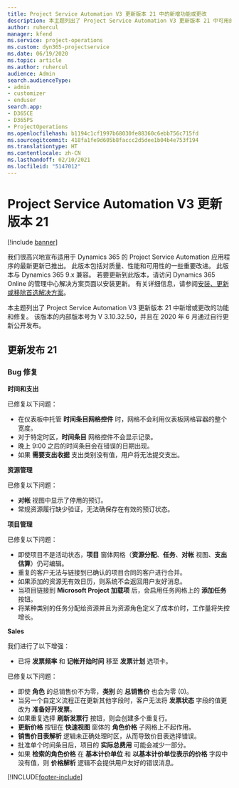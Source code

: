 ```yaml
---
title: Project Service Automation V3 更新版本 21 中的新增功能或更改
description: 本主题列出了 Project Service Automation V3 更新版本 21 中可用的功能和修复。
author: ruhercul
manager: kfend
ms.service: project-operations
ms.custom: dyn365-projectservice
ms.date: 06/19/2020
ms.topic: article
ms.author: ruhercul
audience: Admin
search.audienceType:
- admin
- customizer
- enduser
search.app:
- D365CE
- D365PS
- ProjectOperations
ms.openlocfilehash: b1194c1cf1997b68030fe88360c6ebb756c715fd
ms.sourcegitcommit: 418fa1fe9d605b8faccc2d5dee1b04b4e753f194
ms.translationtype: HT
ms.contentlocale: zh-CN
ms.lasthandoff: 02/10/2021
ms.locfileid: "5147012"
---
```

# <a name="project-service-automation-update-release-21-v3"></a>Project Service Automation V3 更新版本 21

[!include [banner](../includes/psa-now-project-operations.md)]

我们很高兴地宣布适用于 Dynamics 365 的 Project Service Automation 应用程序的最新更新已推出。 此版本包括对质量、性能和可用性的一些重要改进。 此版本与 Dynamics 365 9.x 兼容。 若要更新到此版本，请访问 Dynamics 365 Online 的管理中心解决方案页面以安装更新。 有关详细信息，请参阅[安装、更新或移除首选解决方案](https://docs.microsoft.com/power-platform/admin/install-remove-preferred-solution)。

本主题列出了 Project Service Automation V3 更新版本 21 中新增或更改的功能和修复。 该版本的内部版本号为 V 3.10.32.50，并且在 2020 年 6 月通过自行更新公开发布。

## <a name="update-release-21"></a>更新发布 21

### <a name="bug-fixes"></a>Bug 修复

**时间和支出**

已修复以下问题：

- 在仪表板中托管 **时间条目网格控件** 时，网格不会利用仪表板网格容器的整个宽度。
- 对于特定时区，**时间条目** 网格控件不会显示记录。
- 晚上 9:00 之后的时间条目会在错误的日期出现。
- 如果 **需要支出收据** 支出类别没有值，用户将无法提交支出。

**资源管理**

已修复以下问题：

- **对帐** 视图中显示了停用的预订。
- 常规资源履行缺少验证，无法确保存在有效的预订状态。

**项目管理**

已修复以下问题：

- 即使项目不是活动状态，**项目** 窗体网格（**资源分配**、**任务**、**对帐** 视图、**支出估算**）仍可编辑。
- 重复的客户无法与链接到已确认的项目合同的客户进行合并。
- 如果添加的资源无有效日历，则系统不会返回用户友好消息。
- 当项目链接到 **Microsoft Project 加载项** 后，会启用任务网格上的 **添加任务** 按钮。
- 将某种类别的任务分配给资源并且为资源角色定义了成本价时，工作量将失控增长。

**Sales**

我们进行了以下增强：

- 已将 **发票频率** 和 **记帐开始时间** 移至 **发票计划** 选项卡。

已修复以下问题：

- 即使 **角色** 的总销售价不为零，**类别** 的 **总销售价** 也会为零 (0)。
- 当另一个自定义流程正在更新其他字段时，客户无法将 **发票状态** 字段的值更改为 **准备好开发票**。
- 如果重复选择 **刷新发票行** 按钮，则会创建多个重复行。
- **更新价格** 按钮在 **快速视图** 窗体的 **角色价格** 子网格上不起作用。
- **销售价目表解析** 逻辑未正确处理时区，从而导致价目表选择错误。
- 批准单个时间条目后，项目的 **实际总费用** 可能会减少一部分。
- 如果 **检索的角色价格** 在 **基本计价单位** 和 **以基本计价单位表示的价格** 字段中没有值，则 **价格解析** 逻辑不会提供用户友好的错误消息。


[!INCLUDE[footer-include](../includes/footer-banner.md)]